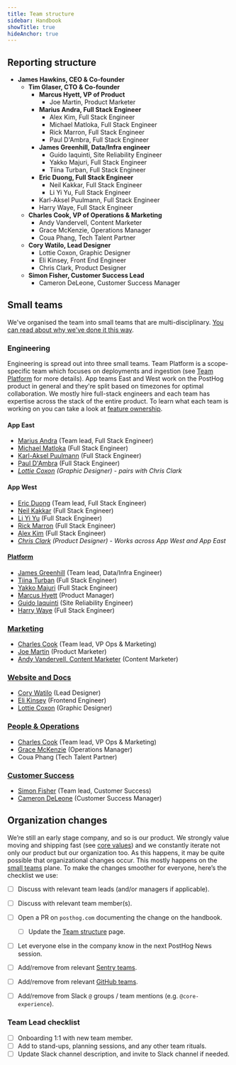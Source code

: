 ```yaml
---
title: Team structure
sidebar: Handbook
showTitle: true
hideAnchor: true
---
```


## Reporting structure

- **James Hawkins, CEO & Co-founder**
  - **Tim Glaser, CTO & Co-founder**
    - **Marcus Hyett, VP of Product**
      - Joe Martin, Product Marketer
    - **Marius Andra, Full Stack Engineer**
      - Alex Kim, Full Stack Engineer
      - Michael Matloka, Full Stack Engineer
      - Rick Marron, Full Stack Engineer
      - Paul D'Ambra, Full Stack Engineer
    - **James Greenhill, Data/Infra engineer**
      - Guido Iaquinti, Site Reliability Engineer
      - Yakko Majuri, Full Stack Engineer
      - Tiina Turban, Full Stack Engineer
    - **Eric Duong, Full Stack Engineer**
      - Neil Kakkar, Full Stack Engineer
      - Li Yi Yu, Full Stack Engineer
    - Karl-Aksel Puulmann, Full Stack Engineer
    - Harry Waye, Full Stack Engineer
  - **Charles Cook, VP of Operations & Marketing**
    - Andy Vandervell, Content Marketer
    - Grace McKenzie, Operations Manager
    - Coua Phang, Tech Talent Partner
  - **Cory Watilo, Lead Designer**
    - Lottie Coxon, Graphic Designer
    - Eli Kinsey, Front End Engineer
    - Chris Clark, Product Designer
  - **Simon Fisher, Customer Success Lead**
    - Cameron DeLeone, Customer Success Manager

## Small teams

We've organised the team into small teams that are multi-disciplinary. [You can read about why we've done it this way](/handbook/people/team-structure/why-small-teams).

### Engineering

Engineering is spread out into three small teams. Team Platform is a scope-specific team which focuses on deployments and ingestion (see [Team Platform](platform) for more details). App teams East and West work on the PostHog product in general and they're split based on timezones for optimal collaboration. We mostly hire full-stack engineers and each team has expertise across the stack of the entire product. To learn what each team is working on you can take a look at [feature ownership](/handbook/engineering/feature-ownership).

#### App East
- [Marius Andra](/handbook/company/team#marius-andra-software-engineer) (Team lead, Full Stack Engineer)
- [Michael Matloka](/handbook/company/team#michael-matloka-software-engineer) (Full Stack Engineer)
- [Karl-Aksel Puulmann](/handbook/company/team#karlaksel-puulmann-software-engineer) (Full Stack Engineer)
- [Paul D'Ambra](/handbook/company/team#paul-dambra-software-engineer) (Full Stack Engineer)
- _[Lottie Coxon](/handbook/company/team#lottie-coxon) (Graphic Designer) - pairs with Chris Clark_

#### App West
- [Eric Duong](/handbook/company/team#eric-duong-software-engineer) (Team lead, Full Stack Engineer)
- [Neil Kakkar](/handbook/company/team#neil-kakkar-software-engineer) (Full Stack Engineer)
- [Li Yi Yu](/handbook/company/team#li-yi-yu-full-stack-engineer) (Full Stack Engineer)
- [Rick Marron](/handbook/company/team#rick-marron-full-stack-engineer) (Full Stack Engineer)
- [Alex Kim](/handbook/company/team#alex-kim-full-stack-engineer) (Full Stack Engineer)
- _[Chris Clark](/handbook/company/team#chris-clark) (Product Designer)_ - _Works across App West and App East_

#### [Platform](platform)
- [James Greenhill](/handbook/company/team#james-greenhill-software-engineer) (Team lead, Data/Infra Engineer)
- [Tiina Turban](/handbook/company/team#tiina-turban-software-engineer) (Full Stack Engineer)
- [Yakko Majuri](/handbook/company/team#yakko-majuri-software-engineer) (Full Stack Engineer)
- [Marcus Hyett](/handbook/company/team#marcus-hyett) (Product Manager)
- [Guido Iaquinti](/handbook/company/team#guido-iaquinti-software-engineer) (Site Reliability Engineer)
- [Harry Waye](/handbook/company/team#harry-waye-software-engineer) (Full Stack Engineer)

### [Marketing](marketing)
- [Charles Cook](/handbook/company/team#charles-cook-business-operations) (Team lead, VP Ops & Marketing)
- [Joe Martin](/handbook/company/team#joe-martin-product-marketer) (Product Marketer)
- [Andy Vandervell, Content Marketer](/handbook/company/team#andy-vandervell-content-marketer) (Content Marketer)

### [Website and Docs](website-docs)
- [Cory Watilo](/handbook/company/team#cory-watilo-lead-designer) (Lead Designer)
- [Eli Kinsey](/handbook/company/team#eli-kinsey-frontend-engineer) (Frontend Engineer)
- [Lottie Coxon](/handbook/company/team#lottie-coxon-graphic-designer) (Graphic Designer)

### [People & Operations](people)
- [Charles Cook](/handbook/company/team#charles-cook-business-operations) (Team lead, VP Ops & Marketing)
- [Grace McKenzie](/handbook/company/team#grace-mckenzie-operations-manager) (Operations Manager)
- Coua Phang (Tech Talent Partner)

### [Customer Success](customer-success)
- [Simon Fisher](/handbook/company/team#simon-fisher-customer-success) (Team lead, Customer Success)
- [Cameron DeLeone](/handbook/company/team#cameron-deleone-customer-success) (Customer Success Manager)

## Organization changes

We’re still an early stage company, and so is our product. We strongly value moving and shipping fast (see [core values](/handbook/company/values)) and we constantly iterate not only our product but our organization too. As this happens, it may be quite possible that organizational changes occur. This mostly happens on the [small teams](/handbook/people/team-structure/why-small-teams) plane. To make the changes smoother for everyone, here’s the checklist we use:

- [ ] Discuss with relevant team leads (and/or managers if applicable).
- [ ] Discuss with relevant team member(s).
- [ ] Open a PR on `posthog.com` documenting the change on the handbook.
    - [ ] Update the [Team structure](/handbook/people/team-structure/team-structure) page.
- [ ] Let everyone else in the company know in the next PostHog News session.
- [ ] Add/remove from relevant [Sentry teams](https://sentry.io/settings/posthog/teams/).
- [ ] Add/remove from relevant [GitHub teams](https://github.com/orgs/PostHog/teams).
- [ ] Add/remove from Slack `@` groups / team mentions (e.g. `@core-experience`).


### Team Lead checklist
- [ ] Onboarding 1:1 with new team member.
- [ ] Add to stand-ups, planning sessions, and any other team rituals.
- [ ] Update Slack channel description, and invite to Slack channel if needed.
